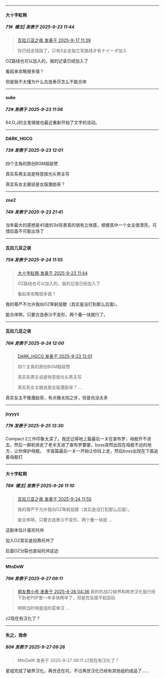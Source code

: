 ﻿
*****

####  大十字紅朔  
##### 71#         楼主| 发表于 2025-9-23 11:44

<blockquote><a href="httphttps://stage1st.com/2b/forum.php?mod=redirect&amp;goto=findpost&amp;pid=68443347&amp;ptid=2260277" target="_blank">瓦拉几亚之夜 发表于 2025-9-17 11:39</a>

你已经走错路了，只有S女走独立军路线才有ナイーダ加入</blockquote>
OZ路线也可以加入的，我的记录已经加入了

看起来攻略很多错？

但是我不太懂为什么古连泰莎怎么不能合体


*****

####  suke  
##### 72#       发表于 2025-9-23 11:56

64,D,J的主笔镜俊也最近重新开始了文字的活动。


*****

####  DARK_HGCG  
##### 73#       发表于 2025-9-23 12:01

四个主角的原创BGM超级赞

真实系男主说是特意按光头男主写

真实系女主据说是女版激励哥？


*****

####  zoe2  
##### 74#       发表于 2025-9-23 21:41

当年最大的感想是45度的3d背景真的很有立体感，顺便其中一个女主很漂亮，可惜后面不可能出场了


*****

####  瓦拉几亚之夜  
##### 75#       发表于 2025-9-24 11:55

<blockquote><a href="httphttps://stage1st.com/2b/forum.php?mod=redirect&amp;goto=findpost&amp;pid=68474963&amp;ptid=2260277" target="_blank">大十字紅朔 发表于 2025-9-23 11:44</a>

OZ路线也可以加入的，我的记录已经加入了

看起来攻略很多错？</blockquote>
我的尊严不允许我向OZ卑躬屈膝（其实是没打到那么后面）。

能合体啊，只要古连泰沙不变形，两个叠一块就行了。

*****

####  瓦拉几亚之夜  
##### 76#       发表于 2025-9-24 12:00

<blockquote><a href="httphttps://stage1st.com/2b/forum.php?mod=redirect&amp;goto=findpost&amp;pid=68475079&amp;ptid=2260277" target="_blank">DARK_HGCG 发表于 2025-9-23 12:01</a>

四个主角的原创BGM超级赞

真实系男主说是特意按光头男主写

真实系女主据说是女版激励哥？ ...</blockquote>
真实女主不像激励哥，有点像太阳之牙，但是也没太多


*****

####  jsyyyz  
##### 77#       发表于 2025-9-25 13:30

Compact 2三作印象太深了。我还记得地上篇最后一关在查布罗，母舰开不进去，然后一群机体走了老半天进了查布罗要塞，boss突然出现在母舰不远的地方，让你保护母舰。  宇宙篇最后一关一开始让你往上走，然后boss出现在下面追着母舰打


*****

####  大十字紅朔  
##### 78#         楼主| 发表于 2025-9-26 11:10

<blockquote><a href="httphttps://stage1st.com/2b/forum.php?mod=redirect&amp;goto=findpost&amp;pid=68480687&amp;ptid=2260277" target="_blank">瓦拉几亚之夜 发表于 2025-9-24 11:55</a>

我的尊严不允许我向OZ卑躬屈膝（其实是没打到那么后面）。

能合体啊，只要古连泰沙不变形，两个叠一块就 ...</blockquote>
这剧本估计喜欢托帅

加入OZ其实是投靠托帅了

后面OZ分裂也是站托帅这边


*****

####  MtnDeW  
##### 79#       发表于 2025-9-27 09:11

<blockquote><a href="httphttps://stage1st.com/2b/forum.php?mod=redirect&amp;goto=findpost&amp;pid=68325190&amp;ptid=2260277" target="_blank">朋友费小号 发表于 2025-8-26 04:36</a>
我的机战Z2破界和再世汉化版已经下到老PSP里一年多快两年了，但是完全提不起劲玩

明明当时啃星组的菜单汉 ...</blockquote>
z2现在有汉化了？


*****

####  失之，我命  
##### 80#       发表于 2025-9-27 09:26

<blockquote>MtnDeW 发表于 2025-9-27 09:11
z2现在有汉化了？</blockquote>
星组完成了破界汉化，再世还在坑，不过再世汉化已经有其他组的成品了……

